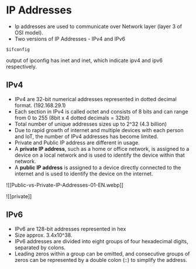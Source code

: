 # IP Addresses

- Ip addresses are used to communicate over Network layer (layer 3 of OSI model).
- Two versions of IP Addresses - IPv4 and IPv6

```
$ifconfig
```

output of ipconfig has inet and inet, which indicate ipv4 and ipv6 respectively.

## IPv4
- IPv4 are 32-bit numerical addresses represented in dotted decimal format. (192.168.29.1)
- Each section in IPv4 is called octet and consists of 8 bits and can range from 0 to 255 (8bit x 4 dotted decimals = 32bit)
- Total number of unique addresses sizes up to 2^32 (4.3 billion)
- Due to rapid growth of internet and multiple devices with each person and IoT, the number of IPv4 addresses has become limited.
- Private and Public IP address are different in usage.
- A **private IP address**, such as a home or office network, is assigned to a device on a local network and is used to identify the device within that network. 
- A **public IP address** is assigned to a device directly connected to the internet and is used to identify the device on the internet.

![[Public-vs-Private-IP-Addresses-01-EN.webp]]

![[private]]

## IPv6
- IPv6 are 128-bit addresses represented in hex
- Size approx. 3.4x10^38.
- IPv6 addresses are divided into eight groups of four hexadecimal digits, separated by colons. 
- Leading zeros within a group can be omitted, and consecutive groups of zeros can be represented by a double colon (::) to simplify the address.

